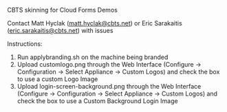 CBTS skinning for Cloud Forms Demos

Contact Matt Hyclak (matt.hyclak@cbts.net) or Eric Sarakaitis (eric.sarakaitis@cbts.net) with issues

Instructions:

1. Run applybranding.sh on the machine being branded
2. Upload customlogo.png through the Web Interface (Configure -> Configuration -> Select Appliance -> Custom Logos) and check the box to use a custom Logo Image
3. Upload login-screen-background.png through the Web Interface (Configure -> Configuration -> Select Appliance -> Custom Logos) and check the box to use a Custom Background Login Image
